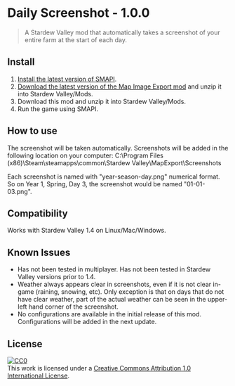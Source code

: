 # Daily Screenshot - 1.0.0

> A Stardew Valley mod that automatically takes a screenshot of your entire farm at the start of each day.

## Install

1. [Install the latest version of SMAPI](https://smapi.io/).
2. [Download the latest version of the Map Image Export mod](https://www.nexusmods.com/stardewvalley/mods/1073?tab=description) and unzip it into Stardew Valley/Mods.
3. Download this mod and unzip it into Stardew Valley/Mods.
4. Run the game using SMAPI.

## How to use

The screenshot will be taken automatically. Screenshots will be added in the following location on your computer: C:\Program Files (x86)\Steam\steamapps\common\Stardew Valley\MapExport\Screenshots

Each screenshot is named with "year-season-day.png" numerical format. So on Year 1, Spring, Day 3, the screenshot would be named "01-01-03.png".

## Compatibility

Works with Stardew Valley 1.4 on Linux/Mac/Windows.

## Known Issues

- Has not been tested in multiplayer.
  Has not been tested in Stardew Valley versions prior to 1.4.
- Weather always appears clear in screenshots, even if it is not clear in-game (raining, snowing, etc). Only exception is that on days that do not have clear weather, part of the actual weather can be seen in the upper-left hand corner of the screenshot.
- No configurations are available in the initial release of this mod. Configurations will be added in the next update.

## License

[![CC0](http://mirrors.creativecommons.org/presskit/buttons/88x31/svg/cc-zero.svg)](https://creativecommons.org/publicdomain/zero/1.0/)<br />This work is licensed under a <a rel="license" href="http://creativecommons.org/licenses/by/1.0/">Creative Commons Attribution 1.0 International License</a>.

